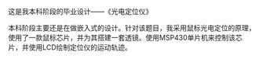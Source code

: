 这是我本科阶段的毕业设计——《光电定位仪》

本科阶段主要还是在做嵌入式的设计。针对该题目，我采用鼠标光电定位的原理，使用了一款鼠标芯片，并为其搭建一套透镜。使用MSP430单片机来控制该芯片，并使用LCD绘制定位仪的运动轨迹。
